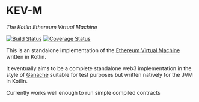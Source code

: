 # KEV-M

*The Kotlin Ethereum Virtual Machine*

[![Build Status](https://travis-ci.org/wjsrobertson/kevin.svg?branch=master)](https://travis-ci.org/wjsrobertson/kevin)
[![Coverage Status](https://codecov.io/gh/wjsrobertson/kevin/branch/master/graph/badge.svg)](https://codecov.io/gh/wjsrobertson/kevin)

This is an standalone implementation of the [Ethereum Virtual Machine](https://www.ethereum.org/) written in Kotlin.

It eventually aims to be a complete standalone web3 implementation in the style of [Ganache](https://www.trufflesuite.com/ganache) suitable for test purposes but written natively for the JVM in Kotlin.

Currently works well enough to run simple compiled contracts

